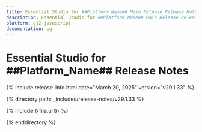 ```yaml
---
title: Essential Studio for ##Platform_Name## Main Release Release Notes  
description: Essential Studio for ##Platform_Name## Main Release Release Notes  
platform: ej2-javascript
documentation: ug
---
```


# Essential Studio for ##Platform_Name##  Release Notes  

{% include release-info.html date="March 20, 2025"  version="v29.1.33" %}

{% directory path: _includes/release-notes/v29.1.33 %}

{% include {{file.url}} %}

{% enddirectory %}
